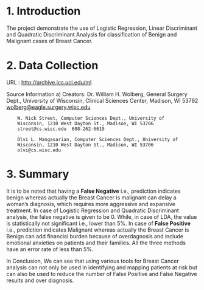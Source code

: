 
# 1.	Introduction

The project demonstrate the use of Logistic Regression, Linear Discriminant and Quadratic Discriminant Analysis for classification of Benign and Malignant cases of Breast Cancer.

# 2.	Data Collection

URL : http://archive.ics.uci.edu/ml

Source Information
		a) Creators:
		Dr. William H. Wolberg, General Surgery Dept., University of
		Wisconsin,  Clinical Sciences Center, Madison, WI 53792
		wolberg@eagle.surgery.wisc.edu

		W. Nick Street, Computer Sciences Dept., University of
		Wisconsin, 1210 West Dayton St., Madison, WI 53706
		street@cs.wisc.edu  608-262-6619

		Olvi L. Mangasarian, Computer Sciences Dept., University of
		Wisconsin, 1210 West Dayton St., Madison, WI 53706
		olvi@cs.wisc.edu 

# 3.	Summary

It is to be noted that having a <b>False Negative</b> i.e., prediction indicates benign whereas actually the Breast Cancer is malignant can delay a woman’s diagnosis, which requires more aggressive and expansive treatment. In case of Logistic Regression and Quadratic Discriminant analysis, the false negative is given to be 0. While, in case of LDA, the value is statistically not significant i.e., lower than 5%. 
In case of <b>False Positive</b> i.e., prediction indicates Malignant whereas actually the Breast Cancer is Benign can add financial burden because of overdagnosis and include emotional anxieties on patients and their families. All the three methods have an error rate of less than 5%. 

In Conclusion, We can see that using various tools for Breast Cancer analysis can not only be used in identifying and mapping patients at risk but can also be used to reduce the number of False Positive and False Negative results and over diagnosis.
